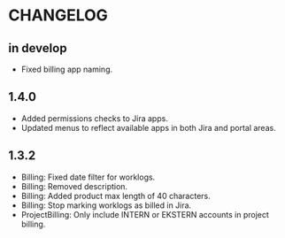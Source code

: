 # CHANGELOG

## in develop

* Fixed billing app naming.

## 1.4.0

* Added permissions checks to Jira apps.
* Updated menus to reflect available apps in both Jira and portal areas.

## 1.3.2

* Billing: Fixed date filter for worklogs.
* Billing: Removed description.
* Billing: Added product max length of 40 characters.
* Billing: Stop marking worklogs as billed in Jira.
* ProjectBilling: Only include INTERN or EKSTERN accounts in project billing.
